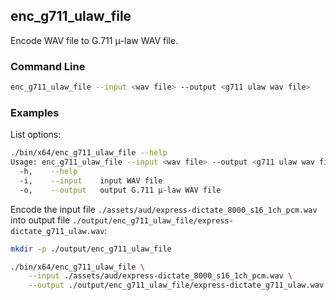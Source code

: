 ## enc_g711_ulaw_file

Encode WAV file to G.711 μ-law WAV file.

### Command Line

```sh
enc_g711_ulaw_file --input <wav file> --output <g711 ulaw wav file>
```

###	Examples

List options:

```sh
./bin/x64/enc_g711_ulaw_file --help
Usage: enc_g711_ulaw_file --input <wav file> --output <g711 ulaw wav file>
  -h,    --help
  -i,    --input    input WAV file
  -o,    --output   output G.711 μ-law WAV file
```

Encode the input file `./assets/aud/express-dictate_8000_s16_1ch_pcm.wav` into output file `./output/enc_g711_ulaw_file/express-dictate_g711_ulaw.wav`:

```sh
mkdir -p ./output/enc_g711_ulaw_file

./bin/x64/enc_g711_ulaw_file \
    --input ./assets/aud/express-dictate_8000_s16_1ch_pcm.wav \
    --output ./output/enc_g711_ulaw_file/express-dictate_g711_ulaw.wav
```
